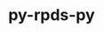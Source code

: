 ---
title: "py-rpds-py"
layout: cache
categories: [package, develop]
meta: {"compilers": ["gcc@=11.1.0", "gcc@=11.4.0", "gcc@=7.5.0", "gcc@=9.4.0"], "num_specs": 71, "num_specs_by_stack": {"data-vis-sdk": 8, "e4s": 19, "e4s-neoverse-v2": 14, "e4s-neoverse_v1": 9, "e4s-power": 4, "radiuss": 12, "root": 71}, "oss": ["ubuntu18.04", "ubuntu20.04", "ubuntu22.04"], "platforms": ["linux"], "stacks": ["data-vis-sdk", "e4s", "e4s-neoverse-v2", "e4s-neoverse_v1", "e4s-power", "radiuss", "root"], "targets": ["neoverse_v1", "neoverse_v2", "ppc64le", "x86_64_v3"], "versions": ["0.20.0"]}
spec_details: [{"compiler": "gcc@=11.1.0", "hash": "2l6hbjxfiailcruwfqmnpbvypvoknng6", "os": "ubuntu20.04", "platform": "linux", "size": "-", "stacks": ["data-vis-sdk", "root"], "target": "x86_64_v3", "variants": ["build_system=python_pip"], "versions": ["0.20.0"]}, {"compiler": "gcc@=11.4.0", "hash": "2lkqbcs2gtunbhhsyfcc6ipqfbb7a2ni", "os": "ubuntu22.04", "platform": "linux", "size": "-", "stacks": ["e4s-neoverse-v2", "root"], "target": "neoverse_v2", "variants": ["build_system=python_pip"], "versions": ["0.20.0"]}, {"compiler": "gcc@=11.4.0", "hash": "2md7evbqbko55j5gldcocojbvca2esto", "os": "ubuntu22.04", "platform": "linux", "size": "-", "stacks": ["e4s", "root"], "target": "x86_64_v3", "variants": ["build_system=python_pip"], "versions": ["0.20.0"]}, {"compiler": "gcc@=9.4.0", "hash": "3h7dpny7v4xvcqo7zukwoy5pzkm3ffpz", "os": "ubuntu20.04", "platform": "linux", "size": "-", "stacks": ["e4s-power", "root"], "target": "ppc64le", "variants": ["build_system=python_pip"], "versions": ["0.20.0"]}, {"compiler": "gcc@=7.5.0", "hash": "3wre4hxmja7dnbg45miyh5npib7jlpyr", "os": "ubuntu18.04", "platform": "linux", "size": "-", "stacks": ["radiuss", "root"], "target": "x86_64_v3", "variants": ["build_system=python_pip"], "versions": ["0.20.0"]}, {"compiler": "gcc@=7.5.0", "hash": "44gyqnm5npigzya6qj73nc534vtfy23a", "os": "ubuntu18.04", "platform": "linux", "size": "-", "stacks": ["radiuss", "root"], "target": "x86_64_v3", "variants": ["build_system=python_pip"], "versions": ["0.20.0"]}, {"compiler": "gcc@=11.4.0", "hash": "4ej2q32oomvx3kevtift3phwzwuymdpj", "os": "ubuntu22.04", "platform": "linux", "size": "-", "stacks": ["root"], "target": "neoverse_v2", "variants": ["build_system=python_pip"], "versions": ["0.20.0"]}, {"compiler": "gcc@=11.4.0", "hash": "5avuxdekw2s6e2ttyqrbcbislfy6fpiw", "os": "ubuntu22.04", "platform": "linux", "size": "-", "stacks": ["e4s", "root"], "target": "x86_64_v3", "variants": ["build_system=python_pip"], "versions": ["0.20.0"]}, {"compiler": "gcc@=7.5.0", "hash": "5h6onghbd35pqm3tid7kz3lcjhm6kgcz", "os": "ubuntu18.04", "platform": "linux", "size": "-", "stacks": ["radiuss", "root"], "target": "x86_64_v3", "variants": ["build_system=python_pip"], "versions": ["0.20.0"]}, {"compiler": "gcc@=11.4.0", "hash": "5lxjz2hey7cgf75jeks6fwtzhk23gs7d", "os": "ubuntu22.04", "platform": "linux", "size": "-", "stacks": ["e4s", "root"], "target": "x86_64_v3", "variants": ["build_system=python_pip"], "versions": ["0.20.0"]}, {"compiler": "gcc@=7.5.0", "hash": "6bgd2ngj3thfky4zvrsityt5oivebqrk", "os": "ubuntu18.04", "platform": "linux", "size": "-", "stacks": ["radiuss", "root"], "target": "x86_64_v3", "variants": ["build_system=python_pip"], "versions": ["0.20.0"]}, {"compiler": "gcc@=11.1.0", "hash": "6qg4r5dq7gwe6ivbtibi4vikk4g3t2ld", "os": "ubuntu20.04", "platform": "linux", "size": "-", "stacks": ["data-vis-sdk", "root"], "target": "x86_64_v3", "variants": ["build_system=python_pip"], "versions": ["0.20.0"]}, {"compiler": "gcc@=11.4.0", "hash": "6ujzl5niznec3yetvpppxhojanzs3ubu", "os": "ubuntu22.04", "platform": "linux", "size": "-", "stacks": ["e4s-neoverse_v1", "root"], "target": "neoverse_v1", "variants": ["build_system=python_pip"], "versions": ["0.20.0"]}, {"compiler": "gcc@=11.1.0", "hash": "6zaiebm5xd55uni72bwst6gvekaxyhty", "os": "ubuntu20.04", "platform": "linux", "size": "-", "stacks": ["data-vis-sdk", "root"], "target": "x86_64_v3", "variants": ["build_system=python_pip"], "versions": ["0.20.0"]}, {"compiler": "gcc@=9.4.0", "hash": "7k2epnuximl6xl3bptfm27dwoys3w2tm", "os": "ubuntu20.04", "platform": "linux", "size": "-", "stacks": ["e4s-power", "root"], "target": "ppc64le", "variants": ["build_system=python_pip"], "versions": ["0.20.0"]}, {"compiler": "gcc@=11.4.0", "hash": "7mc5mkchcgwu6gcrhjn6cyim2afdmyca", "os": "ubuntu22.04", "platform": "linux", "size": "-", "stacks": ["e4s", "root"], "target": "x86_64_v3", "variants": ["build_system=python_pip"], "versions": ["0.20.0"]}, {"compiler": "gcc@=7.5.0", "hash": "a5u3zv25rmhrira4nknsd6w7jltrop3o", "os": "ubuntu18.04", "platform": "linux", "size": "-", "stacks": ["radiuss", "root"], "target": "x86_64_v3", "variants": ["build_system=python_pip"], "versions": ["0.20.0"]}, {"compiler": "gcc@=11.4.0", "hash": "a7e7saq2ydc3scb3hwe2nwwstewtm3pe", "os": "ubuntu22.04", "platform": "linux", "size": "-", "stacks": ["e4s-neoverse_v1", "root"], "target": "neoverse_v1", "variants": ["build_system=python_pip"], "versions": ["0.20.0"]}, {"compiler": "gcc@=9.4.0", "hash": "a7lf4cxk4d7riv7nihsw2dasw3wb7woe", "os": "ubuntu20.04", "platform": "linux", "size": "-", "stacks": ["e4s-power", "root"], "target": "ppc64le", "variants": ["build_system=python_pip"], "versions": ["0.20.0"]}, {"compiler": "gcc@=11.4.0", "hash": "apic4k67gnrmulqvmiiatskfbk4jn27r", "os": "ubuntu22.04", "platform": "linux", "size": "-", "stacks": ["e4s", "root"], "target": "x86_64_v3", "variants": ["build_system=python_pip"], "versions": ["0.20.0"]}, {"compiler": "gcc@=11.4.0", "hash": "b4xnpyp3cswtzjgslo2bylapxw3k2f46", "os": "ubuntu22.04", "platform": "linux", "size": "-", "stacks": ["e4s-neoverse-v2", "root"], "target": "neoverse_v2", "variants": ["build_system=python_pip"], "versions": ["0.20.0"]}, {"compiler": "gcc@=11.4.0", "hash": "bakj5z42xibx6q5pgzll5avhd4o35ymz", "os": "ubuntu22.04", "platform": "linux", "size": "-", "stacks": ["e4s-neoverse-v2", "root"], "target": "neoverse_v2", "variants": ["build_system=python_pip"], "versions": ["0.20.0"]}, {"compiler": "gcc@=11.4.0", "hash": "cbewjaxapudvejnjtjone7jvf32pzugo", "os": "ubuntu22.04", "platform": "linux", "size": "-", "stacks": ["e4s", "root"], "target": "x86_64_v3", "variants": ["build_system=python_pip"], "versions": ["0.20.0"]}, {"compiler": "gcc@=11.4.0", "hash": "cfocnkiqno6moqmjg6zfi56jxswglyrf", "os": "ubuntu22.04", "platform": "linux", "size": "-", "stacks": ["e4s-neoverse-v2", "root"], "target": "neoverse_v2", "variants": ["build_system=python_pip"], "versions": ["0.20.0"]}, {"compiler": "gcc@=11.1.0", "hash": "dcg3chhsgls7hxio2dopltym72b54ud4", "os": "ubuntu20.04", "platform": "linux", "size": "-", "stacks": ["data-vis-sdk", "root"], "target": "x86_64_v3", "variants": ["build_system=python_pip"], "versions": ["0.20.0"]}, {"compiler": "gcc@=11.4.0", "hash": "deugasvlyefap36lbzgnu2bthu2wm7wd", "os": "ubuntu22.04", "platform": "linux", "size": "-", "stacks": ["e4s-neoverse_v1", "root"], "target": "neoverse_v1", "variants": ["build_system=python_pip"], "versions": ["0.20.0"]}, {"compiler": "gcc@=11.4.0", "hash": "en2gooxruywkbznudvuph7dly3dzumia", "os": "ubuntu22.04", "platform": "linux", "size": "-", "stacks": ["e4s", "root"], "target": "x86_64_v3", "variants": ["build_system=python_pip"], "versions": ["0.20.0"]}, {"compiler": "gcc@=11.4.0", "hash": "enjgqxfl3554iq4nrzw6fwkcu4n63puz", "os": "ubuntu22.04", "platform": "linux", "size": "-", "stacks": ["e4s-neoverse_v1", "root"], "target": "neoverse_v1", "variants": ["build_system=python_pip"], "versions": ["0.20.0"]}, {"compiler": "gcc@=11.4.0", "hash": "fhblqlmvcc63mk7uq27uee62bzeh6rp3", "os": "ubuntu22.04", "platform": "linux", "size": "-", "stacks": ["e4s", "root"], "target": "x86_64_v3", "variants": ["build_system=python_pip"], "versions": ["0.20.0"]}, {"compiler": "gcc@=11.4.0", "hash": "glg7jbcrfljkum7guhoy6rz25gbdsb3w", "os": "ubuntu22.04", "platform": "linux", "size": "-", "stacks": ["e4s-neoverse-v2", "root"], "target": "neoverse_v2", "variants": ["build_system=python_pip"], "versions": ["0.20.0"]}, {"compiler": "gcc@=11.4.0", "hash": "goafldingonvgxvytrrdpb334bxqc7oo", "os": "ubuntu22.04", "platform": "linux", "size": "-", "stacks": ["e4s", "root"], "target": "x86_64_v3", "variants": ["build_system=python_pip"], "versions": ["0.20.0"]}, {"compiler": "gcc@=11.4.0", "hash": "gxywqwmgmkpixmpla4z7y6b4krlixozx", "os": "ubuntu22.04", "platform": "linux", "size": "-", "stacks": ["e4s", "root"], "target": "x86_64_v3", "variants": ["build_system=python_pip"], "versions": ["0.20.0"]}, {"compiler": "gcc@=11.4.0", "hash": "iaham2srwkn5enti7p5xc6vg3nzpt6qy", "os": "ubuntu22.04", "platform": "linux", "size": "-", "stacks": ["e4s-neoverse-v2", "root"], "target": "neoverse_v2", "variants": ["build_system=python_pip"], "versions": ["0.20.0"]}, {"compiler": "gcc@=11.4.0", "hash": "imkdtzddxhbp7s2yer7hsatfvzpmwqku", "os": "ubuntu22.04", "platform": "linux", "size": "-", "stacks": ["e4s-neoverse-v2", "root"], "target": "neoverse_v2", "variants": ["build_system=python_pip"], "versions": ["0.20.0"]}, {"compiler": "gcc@=11.4.0", "hash": "j2okg52pnoww6oa3ptzquypuu42sig73", "os": "ubuntu22.04", "platform": "linux", "size": "-", "stacks": ["e4s-neoverse-v2", "root"], "target": "neoverse_v2", "variants": ["build_system=python_pip"], "versions": ["0.20.0"]}, {"compiler": "gcc@=11.1.0", "hash": "j43ucrbxcpaxymbzizq22mlwav52nta5", "os": "ubuntu20.04", "platform": "linux", "size": "-", "stacks": ["data-vis-sdk", "root"], "target": "x86_64_v3", "variants": ["build_system=python_pip"], "versions": ["0.20.0"]}, {"compiler": "gcc@=11.4.0", "hash": "jgwe2qkrdljuvxkeuux47rat3tdjnmpa", "os": "ubuntu22.04", "platform": "linux", "size": "-", "stacks": ["e4s", "root"], "target": "x86_64_v3", "variants": ["build_system=python_pip"], "versions": ["0.20.0"]}, {"compiler": "gcc@=11.4.0", "hash": "kbo3zglscqmwixot6byqlbf2lfg3vscw", "os": "ubuntu22.04", "platform": "linux", "size": "-", "stacks": ["e4s", "root"], "target": "x86_64_v3", "variants": ["build_system=python_pip"], "versions": ["0.20.0"]}, {"compiler": "gcc@=9.4.0", "hash": "kq5vxe37niitznqxhv7bywjx5uum5xsc", "os": "ubuntu20.04", "platform": "linux", "size": "-", "stacks": ["e4s-power", "root"], "target": "ppc64le", "variants": ["build_system=python_pip"], "versions": ["0.20.0"]}, {"compiler": "gcc@=11.4.0", "hash": "ksgaa7hhxzd4oatvvtl4cz2a4nbg3rfq", "os": "ubuntu22.04", "platform": "linux", "size": "-", "stacks": ["e4s-neoverse-v2", "root"], "target": "neoverse_v2", "variants": ["build_system=python_pip"], "versions": ["0.20.0"]}, {"compiler": "gcc@=11.4.0", "hash": "l5brcmntcyyurivugaeo5p7ycm3vml7o", "os": "ubuntu22.04", "platform": "linux", "size": "-", "stacks": ["e4s-neoverse_v1", "root"], "target": "neoverse_v1", "variants": ["build_system=python_pip"], "versions": ["0.20.0"]}, {"compiler": "gcc@=11.4.0", "hash": "lw2fbj57g33tbeh674ccix6remarv7zh", "os": "ubuntu22.04", "platform": "linux", "size": "-", "stacks": ["e4s", "root"], "target": "x86_64_v3", "variants": ["build_system=python_pip"], "versions": ["0.20.0"]}, {"compiler": "gcc@=7.5.0", "hash": "mae7ebgifbp6fr2oyotrfkc6ukgggi2m", "os": "ubuntu18.04", "platform": "linux", "size": "-", "stacks": ["radiuss", "root"], "target": "x86_64_v3", "variants": ["build_system=python_pip"], "versions": ["0.20.0"]}, {"compiler": "gcc@=11.1.0", "hash": "mb47od4k67rlblyh7wdnd2vnodbyg5rv", "os": "ubuntu20.04", "platform": "linux", "size": "-", "stacks": ["data-vis-sdk", "root"], "target": "x86_64_v3", "variants": ["build_system=python_pip"], "versions": ["0.20.0"]}, {"compiler": "gcc@=11.4.0", "hash": "mqxompvjfsszaq5x57ryjmjas5b5e4m3", "os": "ubuntu22.04", "platform": "linux", "size": "-", "stacks": ["e4s", "root"], "target": "x86_64_v3", "variants": ["build_system=python_pip"], "versions": ["0.20.0"]}, {"compiler": "gcc@=11.4.0", "hash": "mztcjk77v5bs5mq627atpboyxxpkv6qb", "os": "ubuntu22.04", "platform": "linux", "size": "-", "stacks": ["e4s", "root"], "target": "x86_64_v3", "variants": ["build_system=python_pip"], "versions": ["0.20.0"]}, {"compiler": "gcc@=11.4.0", "hash": "o4wx7lbui46gfxmsljb7ot3p7uxc6trg", "os": "ubuntu22.04", "platform": "linux", "size": "-", "stacks": ["e4s-neoverse_v1", "root"], "target": "neoverse_v1", "variants": ["build_system=python_pip"], "versions": ["0.20.0"]}, {"compiler": "gcc@=11.4.0", "hash": "oqlkx6olwj2ryswonyw3lpndoxj4zgci", "os": "ubuntu22.04", "platform": "linux", "size": "-", "stacks": ["e4s-neoverse_v1", "root"], "target": "neoverse_v1", "variants": ["build_system=python_pip"], "versions": ["0.20.0"]}, {"compiler": "gcc@=11.4.0", "hash": "p6nnfzv3pzry6uwnl76hfv4y2t2wywz2", "os": "ubuntu22.04", "platform": "linux", "size": "-", "stacks": ["e4s-neoverse-v2", "root"], "target": "neoverse_v2", "variants": ["build_system=python_pip"], "versions": ["0.20.0"]}, {"compiler": "gcc@=7.5.0", "hash": "pv263ufq422shvi4qgaourrsydmvqp6j", "os": "ubuntu18.04", "platform": "linux", "size": "-", "stacks": ["radiuss", "root"], "target": "x86_64_v3", "variants": ["build_system=python_pip"], "versions": ["0.20.0"]}, {"compiler": "gcc@=11.1.0", "hash": "pwi6fn57bfahejb67r5yvrhv6zdlvlgz", "os": "ubuntu20.04", "platform": "linux", "size": "-", "stacks": ["data-vis-sdk", "root"], "target": "x86_64_v3", "variants": ["build_system=python_pip"], "versions": ["0.20.0"]}, {"compiler": "gcc@=11.4.0", "hash": "q6jxnnpw4lxkwuf2yizbfx3hi74c7jdd", "os": "ubuntu22.04", "platform": "linux", "size": "-", "stacks": ["e4s-neoverse-v2", "root"], "target": "neoverse_v2", "variants": ["build_system=python_pip"], "versions": ["0.20.0"]}, {"compiler": "gcc@=7.5.0", "hash": "qtsqcrnt5hjaybwle2m6uuevokclj2l2", "os": "ubuntu18.04", "platform": "linux", "size": "-", "stacks": ["radiuss", "root"], "target": "x86_64_v3", "variants": ["build_system=python_pip"], "versions": ["0.20.0"]}, {"compiler": "gcc@=11.4.0", "hash": "s3aq3uietvv2vg3kbh6zkfdg55tx4onm", "os": "ubuntu22.04", "platform": "linux", "size": "-", "stacks": ["e4s", "root"], "target": "x86_64_v3", "variants": ["build_system=python_pip"], "versions": ["0.20.0"]}, {"compiler": "gcc@=11.4.0", "hash": "s4ojxoaknos6aryryi2chytwcqzlp2w3", "os": "ubuntu22.04", "platform": "linux", "size": "-", "stacks": ["e4s-neoverse_v1", "root"], "target": "neoverse_v1", "variants": ["build_system=python_pip"], "versions": ["0.20.0"]}, {"compiler": "gcc@=11.4.0", "hash": "t2lurx6san77yea5rgd4qtmq4q2ldjaw", "os": "ubuntu22.04", "platform": "linux", "size": "-", "stacks": ["root"], "target": "neoverse_v2", "variants": ["build_system=python_pip"], "versions": ["0.20.0"]}, {"compiler": "gcc@=7.5.0", "hash": "t6eadipe52255hwyi4fe4pdt7dgpxw4r", "os": "ubuntu18.04", "platform": "linux", "size": "-", "stacks": ["radiuss", "root"], "target": "x86_64_v3", "variants": ["build_system=python_pip"], "versions": ["0.20.0"]}, {"compiler": "gcc@=11.4.0", "hash": "ubxfnx6ydcq2vqrdmvkgids2b6astuyw", "os": "ubuntu22.04", "platform": "linux", "size": "-", "stacks": ["root"], "target": "x86_64_v3", "variants": ["build_system=python_pip"], "versions": ["0.20.0"]}, {"compiler": "gcc@=11.4.0", "hash": "uh773oea53bmwgu46nioxznxagavdg6x", "os": "ubuntu22.04", "platform": "linux", "size": "-", "stacks": ["e4s", "root"], "target": "x86_64_v3", "variants": ["build_system=python_pip"], "versions": ["0.20.0"]}, {"compiler": "gcc@=7.5.0", "hash": "utzuxbpmdhee542sivg533i6ylupiztv", "os": "ubuntu18.04", "platform": "linux", "size": "-", "stacks": ["radiuss", "root"], "target": "x86_64_v3", "variants": ["build_system=python_pip"], "versions": ["0.20.0"]}, {"compiler": "gcc@=7.5.0", "hash": "uzd47iucwy6lbgu5xzmwypqv5vzn3o3y", "os": "ubuntu18.04", "platform": "linux", "size": "-", "stacks": ["radiuss", "root"], "target": "x86_64_v3", "variants": ["build_system=python_pip"], "versions": ["0.20.0"]}, {"compiler": "gcc@=7.5.0", "hash": "v4m7rgmmwvyse4jzwkqmd4ph6z3opyrk", "os": "ubuntu18.04", "platform": "linux", "size": "-", "stacks": ["root"], "target": "x86_64_v3", "variants": ["build_system=python_pip"], "versions": ["0.20.0"]}, {"compiler": "gcc@=11.1.0", "hash": "v6x6pqnw6gz4suecxyrpkn3ucqr6efys", "os": "ubuntu20.04", "platform": "linux", "size": "-", "stacks": ["data-vis-sdk", "root"], "target": "x86_64_v3", "variants": ["build_system=python_pip"], "versions": ["0.20.0"]}, {"compiler": "gcc@=7.5.0", "hash": "wn5fxr7vwalbh3l7oizqf4murtjbvnab", "os": "ubuntu18.04", "platform": "linux", "size": "-", "stacks": ["radiuss", "root"], "target": "x86_64_v3", "variants": ["build_system=python_pip"], "versions": ["0.20.0"]}, {"compiler": "gcc@=11.4.0", "hash": "wzyarlzsaoo7uhjjqxqmcg55lwaul6nf", "os": "ubuntu22.04", "platform": "linux", "size": "-", "stacks": ["e4s-neoverse_v1", "root"], "target": "neoverse_v1", "variants": ["build_system=python_pip"], "versions": ["0.20.0"]}, {"compiler": "gcc@=11.4.0", "hash": "xd6vzw4qnxsizvwj4x3vfzqikhn4g3nz", "os": "ubuntu22.04", "platform": "linux", "size": "-", "stacks": ["e4s", "root"], "target": "x86_64_v3", "variants": ["build_system=python_pip"], "versions": ["0.20.0"]}, {"compiler": "gcc@=11.4.0", "hash": "y7d3xkaizimmfdqpx6s4cjjckxiwxmji", "os": "ubuntu22.04", "platform": "linux", "size": "-", "stacks": ["e4s-neoverse-v2", "root"], "target": "neoverse_v2", "variants": ["build_system=python_pip"], "versions": ["0.20.0"]}, {"compiler": "gcc@=11.4.0", "hash": "zbh325dlpyv3niszy2a5kpcug4xqhx2l", "os": "ubuntu22.04", "platform": "linux", "size": "-", "stacks": ["e4s", "root"], "target": "x86_64_v3", "variants": ["build_system=python_pip"], "versions": ["0.20.0"]}, {"compiler": "gcc@=11.4.0", "hash": "ztmamfu5v5rghvm262lw43lak3tjey4q", "os": "ubuntu22.04", "platform": "linux", "size": "-", "stacks": ["e4s-neoverse-v2", "root"], "target": "neoverse_v2", "variants": ["build_system=python_pip"], "versions": ["0.20.0"]}, {"compiler": "gcc@=11.4.0", "hash": "zu6txquellzg7spmgf2m2l6zrn5cyd3o", "os": "ubuntu22.04", "platform": "linux", "size": "-", "stacks": ["e4s-neoverse-v2", "root"], "target": "neoverse_v2", "variants": ["build_system=python_pip"], "versions": ["0.20.0"]}, {"compiler": "gcc@=7.5.0", "hash": "zyyxq5m5b4vm7rc5jrvlc27sbcnul2h6", "os": "ubuntu18.04", "platform": "linux", "size": "-", "stacks": ["root"], "target": "x86_64_v3", "variants": ["build_system=python_pip"], "versions": ["0.20.0"]}]
---